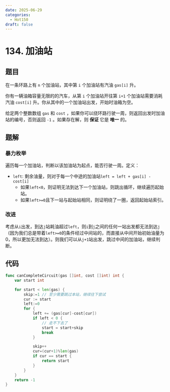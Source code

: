 ```yaml
---
date: 2025-06-29
categories:
  - Hot150
draft: false
---
```


# 134. 加油站

## 题目

在一条环路上有 `n` 个加油站，其中第 `i` 个加油站有汽油 `gas[i]` 升。

你有一辆油箱容量无限的的汽车，从第 `i` 个加油站开往第 `i+1` 个加油站需要消耗汽油 `cost[i]` 升。你从其中的一个加油站出发，开始时油箱为空。

给定两个整数数组 `gas` 和 `cost` ，如果你可以绕环路行驶一周，则返回出发时加油站的编号，否则返回 `-1` 。如果存在解，则 **保证** 它是 **唯一** 的。

## 题解

### 暴力枚举

遍历每一个加油站，判断以该加油站为起点，能否行驶一周。定义：

- `left`: 剩余油量，则对于每一个中途的加油站`left = left + gas[i] - cost[i]`
  - 如果`left<0`，则证明无法到达下一个加油站，则跳出循环，继续遍历起始站。
  - 如果`left>=0`且下一站与起始站相同，则证明绕了一圈，返回起始站索引。

### 改进

考虑从`i`出发，到达`j`站耗油超过`left`，则`i`到`j`之间的任何一站出发都无法到达`j`（因为我们总是带着`left>=0`的条件经过中间站的，而直接从中间开始初始油量为0，所以更加无法到达）。则我们可以从`j+1`站出发，跳过中间的加油站，继续判断。

## 代码

```go
func canCompleteCircuit(gas []int, cost []int) int {
    var start int

    for start < len(gas) {
        skip:=1 // 至少需要跳过本站，继续往下尝试
        cur := start
        left:=0
        for {
            left += (gas[cur]-cost[cur])
            if left < 0 {
                // 走不下去了
                start = start+skip
                break
            }

            skip++
            cur=(cur+1)%len(gas)
            if cur == start {
                return start
            }
        }
    }
    return -1
}
```